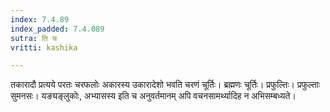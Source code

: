 ```yaml
---
index: 7.4.89
index_padded: 7.4.089
sutra: ति च
vritti: kashika

---
```

तकारादौ प्रत्यये परतः चरफलोः अकारस्य उकारादेशो भवति चरणं चूर्तिः। ब्रह्मणः चूर्तिः। प्रफुल्तिः। प्रफुल्ताः सुमनसः। यङ्यङ्लुकोः, अभ्यासस्य इति च अनुवर्तमानम् अपि वचनसामर्थ्यादिह न अभिसम्बध्यते।